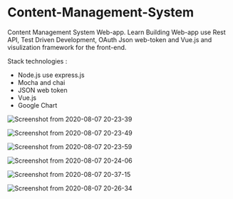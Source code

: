 # Content-Management-System

Content Management System Web-app. Learn Building Web-app use Rest API, Test Driven Development, OAuth Json web-token and Vue.js and visulization framework for the front-end.

Stack technologies :
- Node.js use express.js
- Mocha and chai
- JSON web token
- Vue.js
- Google Chart


![Screenshot from 2020-08-07 20-23-39](https://user-images.githubusercontent.com/63400111/89681987-27e94000-d920-11ea-840c-6b667bbfdbac.png)

![Screenshot from 2020-08-07 20-23-49](https://user-images.githubusercontent.com/63400111/89682245-9e863d80-d920-11ea-95a2-5c4315318f55.png)

![Screenshot from 2020-08-07 20-23-59](https://user-images.githubusercontent.com/63400111/89682285-ad6cf000-d920-11ea-95ab-5dd3609cf625.png)

![Screenshot from 2020-08-07 20-24-06](https://user-images.githubusercontent.com/63400111/89682295-b231a400-d920-11ea-9451-7b90dae5f65c.png)

![Screenshot from 2020-08-07 20-37-15](https://user-images.githubusercontent.com/63400111/89682315-b8c01b80-d920-11ea-8c51-62c64cbe5975.png)

![Screenshot from 2020-08-07 20-26-34](https://user-images.githubusercontent.com/63400111/89682321-bb227580-d920-11ea-92b8-dc03568e7a8d.png)